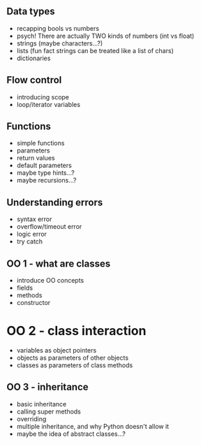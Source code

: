 ## Data types
* recapping bools vs numbers
* psych! There are actually TWO kinds of numbers (int vs float)
* strings (maybe characters...?)
* lists (fun fact strings can be treated like a list of chars)
* dictionaries

## Flow control
* introducing scope
* loop/iterator variables 

## Functions
* simple functions
* parameters
* return values
* default parameters
* maybe type hints...?
* maybe recursions...?

## Understanding errors
* syntax error
* overflow/timeout error
* logic error
* try catch

## OO 1 - what are classes
* introduce OO concepts
* fields
* methods
* constructor

# OO 2 - class interaction
* variables as object pointers
* objects as parameters of other objects
* classes as parameters of class methods

## OO 3 - inheritance
* basic inheritance
* calling super methods
* overriding
* multiple inheritance, and why Python doesn't allow it
* maybe the idea of abstract classes...?